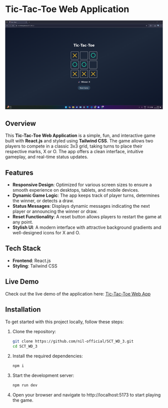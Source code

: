 # Tic-Tac-Toe Web Application

![Tic-Tac-Toe Screenshot](./public/screenshot.png)

## Overview

This **Tic-Tac-Toe Web Application** is a simple, fun, and interactive game built with **React.js** and styled using **Tailwind CSS**. The game allows two players to compete in a classic 3x3 grid, taking turns to place their respective marks, X or O. The app offers a clean interface, intuitive gameplay, and real-time status updates.

## Features

- **Responsive Design**: Optimized for various screen sizes to ensure a smooth experience on desktops, tablets, and mobile devices.
- **Dynamic Game Logic**: The app keeps track of player turns, determines the winner, or detects a draw.
- **Status Messages**: Displays dynamic messages indicating the next player or announcing the winner or draw.
- **Reset Functionality**: A reset button allows players to restart the game at any point.
- **Stylish UI**: A modern interface with attractive background gradients and well-designed icons for X and O.

## Tech Stack

- **Frontend**: React.js
- **Styling**: Tailwind CSS

## Live Demo

Check out the live demo of the application here: [Tic-Tac-Toe Web App](https://nil-official.github.io/SCT_WD_3/)

## Installation

To get started with this project locally, follow these steps:

1. Clone the repository:
   ```bash
   git clone https://github.com/nil-official/SCT_WD_3.git
   cd SCT_WD_3

2. Install the required dependencies:
   ```bash
   npm i

3. Start the development server:
   ```bash
   npm run dev

4. Open your browser and navigate to http://localhost:5173 to start playing the game.

